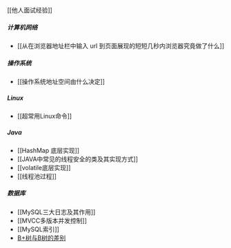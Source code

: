 [[他人面试经验]]
##### 计算机网络
- [[从在浏览器地址栏中输入 url 到页面展现的短短几秒内浏览器究竟做了什么]]
##### 操作系统
- [[操作系统地址空间由什么决定]]
##### Linux
- [[超常用Linux命令]]
##### Java
- [[HashMap 底层实现]]
- [[JAVA中常见的线程安全的类及其实现方式]]
- [[volatile底层实现]]
- [[线程池过程]]
##### 数据库
- [[MySQL三大日志及其作用]]
- [[MVCC多版本并发控制]]
- [[MySQL索引]]
- [B+树与B树的差别](../考研/408/数据结构/B+树与B树的差别.md)